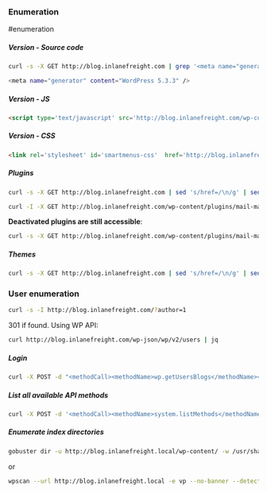 
### Enumeration

#enumeration
##### Version - Source code
```bash
curl -s -X GET http://blog.inlanefreight.com | grep '<meta name="generator"'

<meta name="generator" content="WordPress 5.3.3" />
```
##### Version - JS
```html
<script type='text/javascript' src='http://blog.inlanefreight.com/wp-content/plugins/mail-masta/lib/jquery.validationEngine.js?ver=5.3.3'></script>
```

##### Version - CSS
```html
<link rel='stylesheet' id='smartmenus-css'  href='http://blog.inlanefreight.com/wp-content/themes/ben_theme/css/jquery.smartmenus.bootstrap.css?ver=5.3.3' type='text/css' media='all' />
```

##### Plugins
```bash
curl -s -X GET http://blog.inlanefreight.com | sed 's/href=/\n/g' | sed 's/src=/\n/g' | grep 'wp-content/plugins/*' | cut -d"'" -f2
```

```bash
curl -I -X GET http://blog.inlanefreight.com/wp-content/plugins/mail-masta
```
**Deactivated plugins are still accessible**:
```bash
curl -s -X GET http://blog.inlanefreight.com/wp-content/plugins/mail-masta/ | html2text
```

##### Themes
```bash
curl -s -X GET http://blog.inlanefreight.com | sed 's/href=/\n/g' | sed 's/src=/\n/g' | grep 'themes' | cut -d"'" -f2
```

### User enumeration
```bash
curl -s -I http://blog.inlanefreight.com/?author=1
```
301 if found. Using WP API:
```bash
curl http://blog.inlanefreight.com/wp-json/wp/v2/users | jq
```

##### Login
```bash
curl -X POST -d "<methodCall><methodName>wp.getUsersBlogs</methodName><params><param><value>admin</value></param><param><value>CORRECT-PASSWORD</value></param></params></methodCall>" http://blog.inlanefreight.com/xmlrpc.php
```
##### List all available API methods
```bash
curl -X POST -d '<methodCall><methodName>system.listMethods</methodName><params></params></methodCall>' http://blob/inlanefreight.com/xmlrpc.php
```

##### Enumerate index directories
```bash
gobuster dir -u http://blog.inlanefreight.local/wp-content/ -w /usr/share/wordlists/metasploit/wp-plugins.txt -k -t 50 -q
```
or
```bash
wpscan --url http://blog.inlanefreight.local -e vp --no-banner --detection-mode aggressive
```

